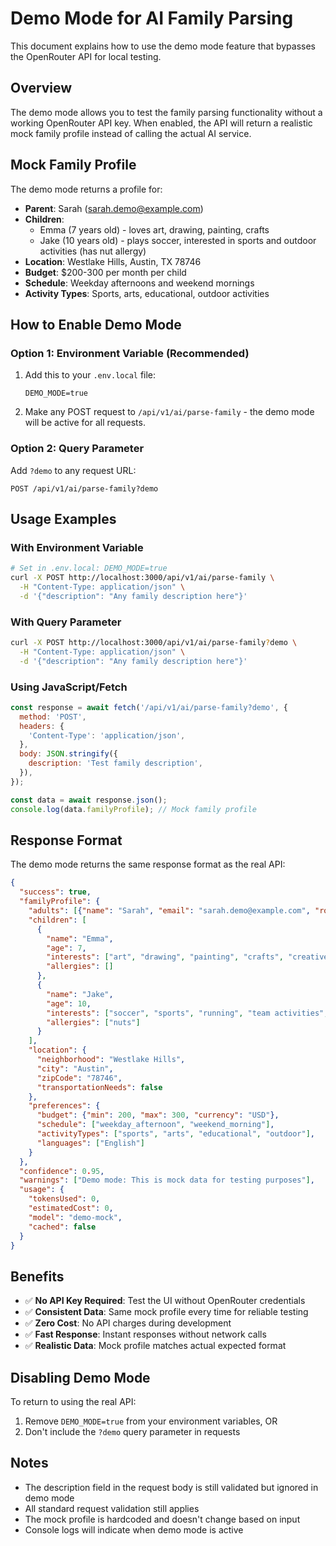 # Demo Mode for AI Family Parsing

This document explains how to use the demo mode feature that bypasses the OpenRouter API for local testing.

## Overview

The demo mode allows you to test the family parsing functionality without a working OpenRouter API key. When enabled, the API will return a realistic mock family profile instead of calling the actual AI service.

## Mock Family Profile

The demo mode returns a profile for:

- **Parent**: Sarah (sarah.demo@example.com)
- **Children**: 
  - Emma (7 years old) - loves art, drawing, painting, crafts
  - Jake (10 years old) - plays soccer, interested in sports and outdoor activities (has nut allergy)
- **Location**: Westlake Hills, Austin, TX 78746
- **Budget**: $200-300 per month per child
- **Schedule**: Weekday afternoons and weekend mornings
- **Activity Types**: Sports, arts, educational, outdoor activities

## How to Enable Demo Mode

### Option 1: Environment Variable (Recommended)

1. Add this to your `.env.local` file:
   ```
   DEMO_MODE=true
   ```

2. Make any POST request to `/api/v1/ai/parse-family` - the demo mode will be active for all requests.

### Option 2: Query Parameter

Add `?demo` to any request URL:
```
POST /api/v1/ai/parse-family?demo
```

## Usage Examples

### With Environment Variable
```bash
# Set in .env.local: DEMO_MODE=true
curl -X POST http://localhost:3000/api/v1/ai/parse-family \
  -H "Content-Type: application/json" \
  -d '{"description": "Any family description here"}'
```

### With Query Parameter
```bash
curl -X POST http://localhost:3000/api/v1/ai/parse-family?demo \
  -H "Content-Type: application/json" \
  -d '{"description": "Any family description here"}'
```

### Using JavaScript/Fetch
```javascript
const response = await fetch('/api/v1/ai/parse-family?demo', {
  method: 'POST',
  headers: {
    'Content-Type': 'application/json',
  },
  body: JSON.stringify({
    description: 'Test family description',
  }),
});

const data = await response.json();
console.log(data.familyProfile); // Mock family profile
```

## Response Format

The demo mode returns the same response format as the real API:

```json
{
  "success": true,
  "familyProfile": {
    "adults": [{"name": "Sarah", "email": "sarah.demo@example.com", "role": "parent"}],
    "children": [
      {
        "name": "Emma",
        "age": 7,
        "interests": ["art", "drawing", "painting", "crafts", "creative activities"],
        "allergies": []
      },
      {
        "name": "Jake", 
        "age": 10,
        "interests": ["soccer", "sports", "running", "team activities", "outdoor activities"],
        "allergies": ["nuts"]
      }
    ],
    "location": {
      "neighborhood": "Westlake Hills",
      "city": "Austin",
      "zipCode": "78746",
      "transportationNeeds": false
    },
    "preferences": {
      "budget": {"min": 200, "max": 300, "currency": "USD"},
      "schedule": ["weekday_afternoon", "weekend_morning"],
      "activityTypes": ["sports", "arts", "educational", "outdoor"],
      "languages": ["English"]
    }
  },
  "confidence": 0.95,
  "warnings": ["Demo mode: This is mock data for testing purposes"],
  "usage": {
    "tokensUsed": 0,
    "estimatedCost": 0,
    "model": "demo-mock",
    "cached": false
  }
}
```

## Benefits

- ✅ **No API Key Required**: Test the UI without OpenRouter credentials
- ✅ **Consistent Data**: Same mock profile every time for reliable testing
- ✅ **Zero Cost**: No API charges during development
- ✅ **Fast Response**: Instant responses without network calls
- ✅ **Realistic Data**: Mock profile matches actual expected format

## Disabling Demo Mode

To return to using the real API:

1. Remove `DEMO_MODE=true` from your environment variables, OR
2. Don't include the `?demo` query parameter in requests

## Notes

- The description field in the request body is still validated but ignored in demo mode
- All standard request validation still applies
- The mock profile is hardcoded and doesn't change based on input
- Console logs will indicate when demo mode is active